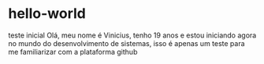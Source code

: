 # hello-world
teste inicial
Olá, meu nome é Vinicius, tenho 19 anos e estou iniciando agora no mundo do desenvolvimento de sistemas, isso é apenas um teste para me familiarizar com a plataforma github

